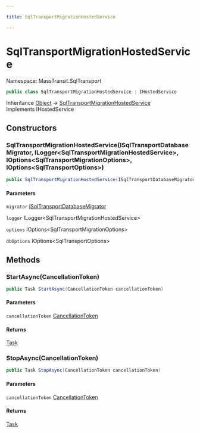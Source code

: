 ```yaml
---

title: SqlTransportMigrationHostedService

---
```


# SqlTransportMigrationHostedService

Namespace: MassTransit.SqlTransport

```csharp
public class SqlTransportMigrationHostedService : IHostedService
```

Inheritance [Object](https://learn.microsoft.com/en-us/dotnet/api/system.object) → [SqlTransportMigrationHostedService](../masstransit-sqltransport/sqltransportmigrationhostedservice)<br/>
Implements IHostedService

## Constructors

### **SqlTransportMigrationHostedService(ISqlTransportDatabaseMigrator, ILogger\<SqlTransportMigrationHostedService\>, IOptions\<SqlTransportMigrationOptions\>, IOptions\<SqlTransportOptions\>)**

```csharp
public SqlTransportMigrationHostedService(ISqlTransportDatabaseMigrator migrator, ILogger<SqlTransportMigrationHostedService> logger, IOptions<SqlTransportMigrationOptions> options, IOptions<SqlTransportOptions> dbOptions)
```

#### Parameters

`migrator` [ISqlTransportDatabaseMigrator](../masstransit-sqltransport/isqltransportdatabasemigrator)<br/>

`logger` ILogger\<SqlTransportMigrationHostedService\><br/>

`options` IOptions\<SqlTransportMigrationOptions\><br/>

`dbOptions` IOptions\<SqlTransportOptions\><br/>

## Methods

### **StartAsync(CancellationToken)**

```csharp
public Task StartAsync(CancellationToken cancellationToken)
```

#### Parameters

`cancellationToken` [CancellationToken](https://learn.microsoft.com/en-us/dotnet/api/system.threading.cancellationtoken)<br/>

#### Returns

[Task](https://learn.microsoft.com/en-us/dotnet/api/system.threading.tasks.task)<br/>

### **StopAsync(CancellationToken)**

```csharp
public Task StopAsync(CancellationToken cancellationToken)
```

#### Parameters

`cancellationToken` [CancellationToken](https://learn.microsoft.com/en-us/dotnet/api/system.threading.cancellationtoken)<br/>

#### Returns

[Task](https://learn.microsoft.com/en-us/dotnet/api/system.threading.tasks.task)<br/>
